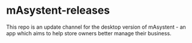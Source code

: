# mAsystent-releases
This repo is an update channel for the desktop version of mAsystent - an app which aims to help store owners better manage their business.
